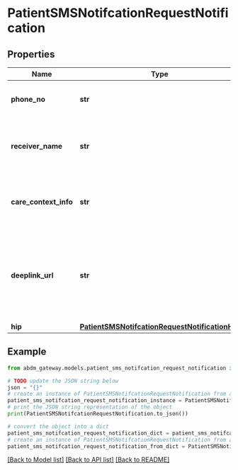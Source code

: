 # PatientSMSNotifcationRequestNotification


## Properties

Name | Type | Description | Notes
------------ | ------------- | ------------- | -------------
**phone_no** | **str** | Phone number of the receiver with country code | 
**receiver_name** | **str** | Name of the reciever/patient. Receiver&#39;s name will not be sent if not provided. | [optional] 
**care_context_info** | **str** | Information about care context or visit for which the SMS is being sent. | 
**deeplink_url** | **str** | A link pointing to digital health records of the patient. ABHA Mobile Application&#39;s deeplink will be sent in SMS if this field is not provided. | [optional] 
**hip** | [**PatientSMSNotifcationRequestNotificationHip**](PatientSMSNotifcationRequestNotificationHip.md) |  | 

## Example

```python
from abdm_gateway.models.patient_sms_notifcation_request_notification import PatientSMSNotifcationRequestNotification

# TODO update the JSON string below
json = "{}"
# create an instance of PatientSMSNotifcationRequestNotification from a JSON string
patient_sms_notifcation_request_notification_instance = PatientSMSNotifcationRequestNotification.from_json(json)
# print the JSON string representation of the object
print(PatientSMSNotifcationRequestNotification.to_json())

# convert the object into a dict
patient_sms_notifcation_request_notification_dict = patient_sms_notifcation_request_notification_instance.to_dict()
# create an instance of PatientSMSNotifcationRequestNotification from a dict
patient_sms_notifcation_request_notification_from_dict = PatientSMSNotifcationRequestNotification.from_dict(patient_sms_notifcation_request_notification_dict)
```
[[Back to Model list]](../README.md#documentation-for-models) [[Back to API list]](../README.md#documentation-for-api-endpoints) [[Back to README]](../README.md)


